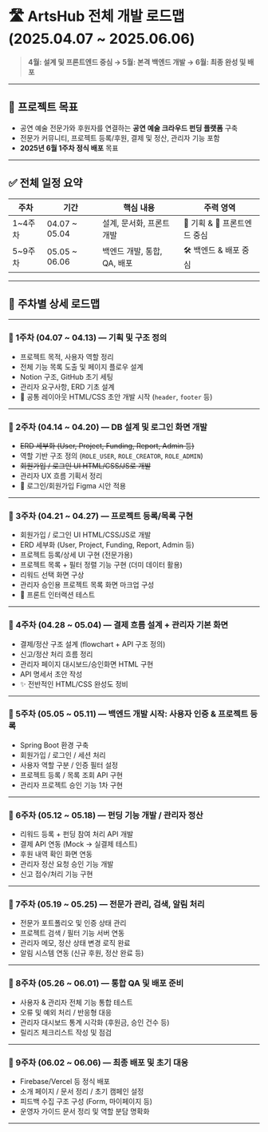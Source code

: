 



# 🛣 ArtsHub 전체 개발 로드맵 (2025.04.07 ~ 2025.06.06)  
> **4월: 설계 및 프론트엔드 중심 → 5월: 본격 백엔드 개발 → 6월: 최종 완성 및 배포**

---

## 🎯 프로젝트 목표
- 공연 예술 전문가와 후원자를 연결하는 **공연 예술 크라우드 펀딩 플랫폼** 구축
- 전문가 커뮤니티, 프로젝트 등록/후원, 결제 및 정산, 관리자 기능 포함
- **2025년 6월 1주차 정식 배포** 목표

---

## ✅ 전체 일정 요약

| 주차 | 기간 | 핵심 내용 | 주력 영역 |
|------|------|------------|------------|
| 1~4주차 | 04.07 ~ 05.04 | 설계, 문서화, 프론트 개발 | 🧭 기획 & 🎨 프론트엔드 중심 |
| 5~9주차 | 05.05 ~ 06.06 | 백엔드 개발, 통합, QA, 배포 | 🛠 백엔드 & 배포 중심 |

---

## 📆 주차별 상세 로드맵

---

### 🔹 1주차 (04.07 ~ 04.13) — 기획 및 구조 정의
- 프로젝트 목적, 사용자 역할 정리
- 전체 기능 목록 도출 및 페이지 플로우 설계
- Notion 구조, GitHub 초기 세팅
- 관리자 요구사항, ERD 기초 설계
- 📁 공통 레이아웃 HTML/CSS 초안 개발 시작 (`header`, `footer` 등)

---

### 🔹 2주차 (04.14 ~ 04.20) — DB 설계 및 로그인 화면 개발
- ~~ERD 세부화 (User, Project, Funding, Report, Admin 등)~~
- 역할 기반 구조 정의 (`ROLE_USER`, `ROLE_CREATOR`, `ROLE_ADMIN`)
- ~~회원가입 / 로그인 UI HTML/CSS/JS로 개발~~
- 관리자 UX 흐름 기획서 정리
- 🎨 로그인/회원가입 Figma 시안 적용

---

### 🔹 3주차 (04.21 ~ 04.27) — 프로젝트 등록/목록 구현
- 회원가입 / 로그인 UI HTML/CSS/JS로 개발
- ERD 세부화 (User, Project, Funding, Report, Admin 등)
- 프로젝트 등록/상세 UI 구현 (전문가용)
- 프로젝트 목록 + 필터 정렬 기능 구현 (더미 데이터 활용)
- 리워드 선택 화면 구상
- 관리자 승인용 프로젝트 목록 화면 마크업 구성
- 🧪 프론트 인터랙션 테스트

---

### 🔹 4주차 (04.28 ~ 05.04) — 결제 흐름 설계 + 관리자 기본 화면
- 결제/정산 구조 설계 (flowchart + API 구조 정의)
- 신고/정산 처리 흐름 정리
- 관리자 페이지 대시보드/승인화면 HTML 구현
- API 명세서 초안 작성
- ✨ 전반적인 HTML/CSS 완성도 정비

---

### 🔹 5주차 (05.05 ~ 05.11) — 백엔드 개발 시작: 사용자 인증 & 프로젝트 등록
- Spring Boot 환경 구축
- 회원가입 / 로그인 / 세션 처리
- 사용자 역할 구분 / 인증 필터 설정
- 프로젝트 등록 / 목록 조회 API 구현
- 관리자 프로젝트 승인 기능 1차 구현

---

### 🔹 6주차 (05.12 ~ 05.18) — 펀딩 기능 개발 / 관리자 정산
- 리워드 등록 + 펀딩 참여 처리 API 개발
- 결제 API 연동 (Mock → 실결제 테스트)
- 후원 내역 확인 화면 연동
- 관리자 정산 요청 승인 기능 개발
- 신고 접수/처리 기능 구현

---

### 🔹 7주차 (05.19 ~ 05.25) — 전문가 관리, 검색, 알림 처리
- 전문가 포트폴리오 및 인증 상태 관리
- 프로젝트 검색 / 필터 기능 서버 연동
- 관리자 메모, 정산 상태 변경 로직 완료
- 알림 시스템 연동 (신규 후원, 정산 완료 등)

---

### 🔹 8주차 (05.26 ~ 06.01) — 통합 QA 및 배포 준비
- 사용자 & 관리자 전체 기능 통합 테스트
- 오류 및 예외 처리 / 반응형 대응
- 관리자 대시보드 통계 시각화 (후원금, 승인 건수 등)
- 릴리즈 체크리스트 작성 및 점검

---

### 🔹 9주차 (06.02 ~ 06.06) — 최종 배포 및 초기 대응
- Firebase/Vercel 등 정식 배포
- 소개 페이지 / 문서 정리 / 초기 캠페인 설정
- 피드백 수집 구조 구성 (Form, 마이페이지 등)
- 운영자 가이드 문서 정리 및 역할 분담 명확화

---

